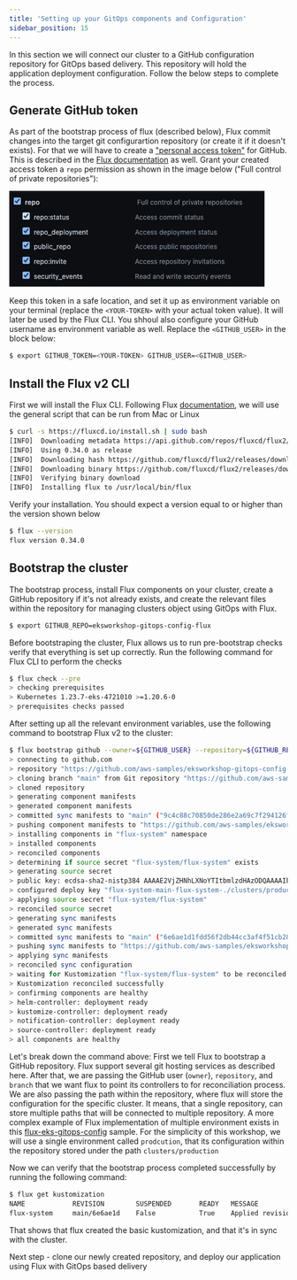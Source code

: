 ```yaml
---
title: 'Setting up your GitOps components and Configuration'
sidebar_position: 15
---
```


In this section we will connect our cluster to a GitHub configuration repository for GitOps based delivery. This repository will hold the application deployment configuration.
Follow the below steps to complete the process.

## Generate GitHub token

As part of the bootstrap process of flux (described below), Flux commit changes into the target git configurartion repository (or create it if it doesn't exists). For that we will have to create a ["personal access token"](https://docs.github.com/en/authentication/keeping-your-account-and-data-secure/creating-a-personal-access-token) for GitHub. This is described in the [Flux documentation](https://fluxcd.io/flux/installation/#github-and-github-enterprise) as well.
Grant your created access token a `repo` permission as shown in the image below ("Full control of private repositories"):

![GitHub Token repo permission](./github-acess-token-repo-permission.png)

Keep this token in a safe location, and set it up as environment variable on your terminal (replace the `<YOUR-TOKEN>` with your actual token value). It will later be used by the Flux CLI. You shhoul also configure your GitHub username as environment variable as well. Replace the `<GITHUB_USER>` in the block below:

```bash
$ export GITHUB_TOKEN=<YOUR-TOKEN> GITHUB_USER=<GITHUB_USER>
```

## Install the Flux v2 CLI

First we will install the Flux CLI. Following Flux [documentation](https://fluxcd.io/flux/installation/), we will use the general script that can be run from Mac or Linux

```bash
$ curl -s https://fluxcd.io/install.sh | sudo bash
[INFO]  Downloading metadata https://api.github.com/repos/fluxcd/flux2/releases/latest
[INFO]  Using 0.34.0 as release
[INFO]  Downloading hash https://github.com/fluxcd/flux2/releases/download/v0.34.0/flux_0.34.0_checksums.txt
[INFO]  Downloading binary https://github.com/fluxcd/flux2/releases/download/v0.34.0/flux_0.34.0_linux_amd64.tar.gz
[INFO]  Verifying binary download
[INFO]  Installing flux to /usr/local/bin/flux
```

Verify your installation. You should expect a version equal to or higher than the version shown below

```bash
$ flux --version
flux version 0.34.0
```

## Bootstrap the cluster

The bootstrap process, install Flux components on your cluster, create a GitHub repository if it's not already exists, and create the relevant files within the repository for managing clusters object using GitOps with Flux.

```bash
$ export GITHUB_REPO=eksworkshop-gitops-config-flux
```

Before bootstraping the cluster, Flux allows us to run pre-bootstrap checks verify that everything is set up correctly. Run the following command for Flux CLI to perform the checks

```bash
$ flux check --pre
> checking prerequisites
> Kubernetes 1.23.7-eks-4721010 >=1.20.6-0
> prerequisites checks passed
```

After setting up all the relevant environment variables, use the following command to bootstrap Flux v2 to the cluster:

```bash test=false
$ flux bootstrap github --owner=${GITHUB_USER} --repository=${GITHUB_REPO} --branch=main --path=clusters/production --personal
> connecting to github.com
> repository "https://github.com/aws-samples/eksworkshop-gitops-config-flux" created
> cloning branch "main" from Git repository "https://github.com/aws-samples/eksworkshop-gitops-config-flux.git"
> cloned repository
> generating component manifests
> generated component manifests
> committed sync manifests to "main" ("9c4c88c70850de286e2a69c7f294126f2cccc001")
> pushing component manifests to "https://github.com/aws-samples/eksworkshop-gitops-config-flux.git"
> installing components in "flux-system" namespace
> installed components
> reconciled components
> determining if source secret "flux-system/flux-system" exists
> generating source secret
> public key: ecdsa-sha2-nistp384 AAAAE2VjZHNhLXNoYTItbmlzdHAzODQAAAAIbmlzdHAzODQAAABhBBW/iTTFHicYwKpRkqd1kaoN7rx3HVixEhR2VRs9Tq1+NRfB2KuON+EzJ1thsEdhmhQ8tA6290Stgh41/dV0FfCQgH2mUbPrKdq8hLg10zN46EAUyg++115zH/ObLzhm6Q==
> configured deploy key "flux-system-main-flux-system-./clusters/production" for "https://github.com/aws-samples/eksworkshop-gitops-config-flux"
> applying source secret "flux-system/flux-system"
> reconciled source secret
> generating sync manifests
> generated sync manifests
> committed sync manifests to "main" ("6e6ae1d1fdd56f2db44cc3af4f51cb282201b13d")
> pushing sync manifests to "https://github.com/aws-samples/eksworkshop-gitops-config-flux.git"
> applying sync manifests
> reconciled sync configuration
> waiting for Kustomization "flux-system/flux-system" to be reconciled
> Kustomization reconciled successfully
> confirming components are healthy
> helm-controller: deployment ready
> kustomize-controller: deployment ready
> notification-controller: deployment ready
> source-controller: deployment ready
> all components are healthy
```

Let's break down the command above:
First we tell Flux to bootstrap a GitHub repository. Flux support several git hosting services as described here.
After that, we are passing the GitHub user (`owner`), `repository`, and `branch` that we want flux to point its controllers to for reconciliation process.
We are also passing the path within the repository, where flux will store the configuration for the specific cluster. It means, that a single repository, can store multiple paths that will be connected to multiple repository. A more complex example of Flux implementation of multiple environment exists in this [flux-eks-gitops-config](https://github.com/aws-samples/flux-eks-gitops-config) sample. For the simplicity of this workshop, we will use a single environment called `prodcution`, that its configuration within the repository stored under the path `clusters/production`

Now we can verify that the bootstrap process completed successfully by running the following command:

```bash
$ flux get kustomization
NAME            REVISION        SUSPENDED       READY   MESSAGE
flux-system     main/6e6ae1d    False           True    Applied revision: main/6e6ae1d
```

That shows that flux created the basic kustomization, and that it's in sync with the cluster.

Next step - clone our newly created repository, and deploy our application using Flux with GitOps based delivery
